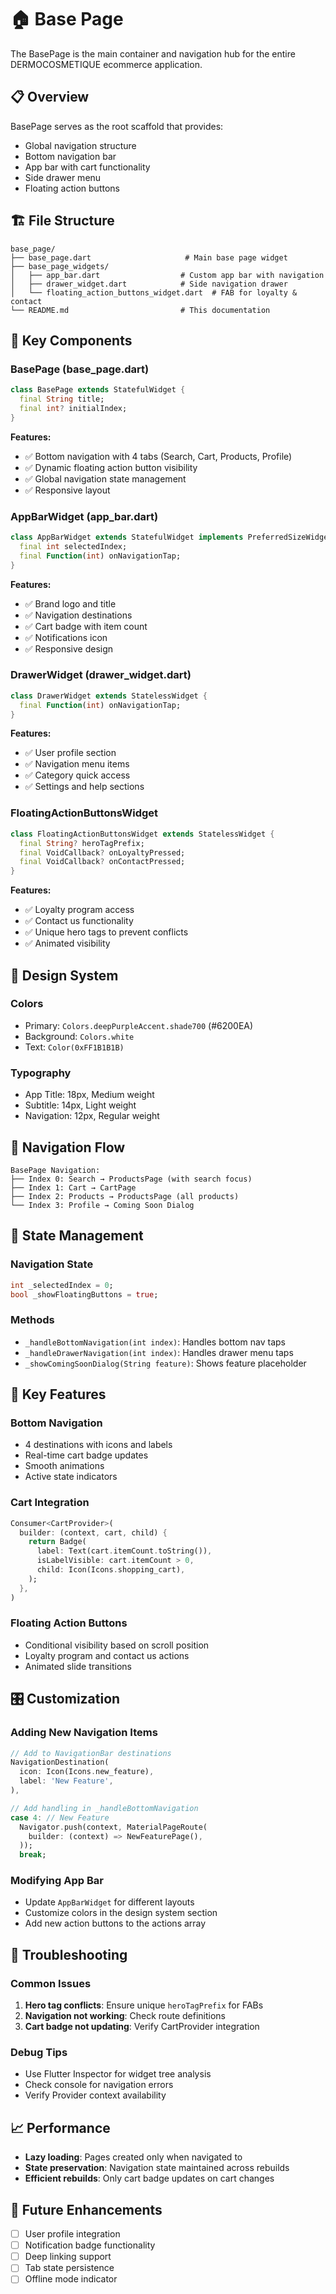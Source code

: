 # 🏠 Base Page

The BasePage is the main container and navigation hub for the entire DERMOCOSMETIQUE ecommerce application.

## 📋 **Overview**

BasePage serves as the root scaffold that provides:
- Global navigation structure
- Bottom navigation bar
- App bar with cart functionality
- Side drawer menu
- Floating action buttons

## 🏗️ **File Structure**

```
base_page/
├── base_page.dart                     # Main base page widget
├── base_page_widgets/
│   ├── app_bar.dart                  # Custom app bar with navigation
│   ├── drawer_widget.dart            # Side navigation drawer
│   └── floating_action_buttons_widget.dart  # FAB for loyalty & contact
└── README.md                         # This documentation
```

## 🎯 **Key Components**

### **BasePage (base_page.dart)**
```dart
class BasePage extends StatefulWidget {
  final String title;
  final int? initialIndex;
}
```

**Features:**
- ✅ Bottom navigation with 4 tabs (Search, Cart, Products, Profile)
- ✅ Dynamic floating action button visibility
- ✅ Global navigation state management
- ✅ Responsive layout

### **AppBarWidget (app_bar.dart)**
```dart
class AppBarWidget extends StatefulWidget implements PreferredSizeWidget {
  final int selectedIndex;
  final Function(int) onNavigationTap;
}
```

**Features:**
- ✅ Brand logo and title
- ✅ Navigation destinations
- ✅ Cart badge with item count
- ✅ Notifications icon
- ✅ Responsive design

### **DrawerWidget (drawer_widget.dart)**
```dart
class DrawerWidget extends StatelessWidget {
  final Function(int) onNavigationTap;
}
```

**Features:**
- ✅ User profile section
- ✅ Navigation menu items
- ✅ Category quick access
- ✅ Settings and help sections

### **FloatingActionButtonsWidget**
```dart
class FloatingActionButtonsWidget extends StatelessWidget {
  final String? heroTagPrefix;
  final VoidCallback? onLoyaltyPressed;
  final VoidCallback? onContactPressed;
}
```

**Features:**
- ✅ Loyalty program access
- ✅ Contact us functionality
- ✅ Unique hero tags to prevent conflicts
- ✅ Animated visibility

## 🎨 **Design System**

### **Colors**
- Primary: `Colors.deepPurpleAccent.shade700` (#6200EA)
- Background: `Colors.white`
- Text: `Color(0xFF1B1B1B)`

### **Typography**
- App Title: 18px, Medium weight
- Subtitle: 14px, Light weight
- Navigation: 12px, Regular weight

## 🚀 **Navigation Flow**

```
BasePage Navigation:
├── Index 0: Search → ProductsPage (with search focus)
├── Index 1: Cart → CartPage
├── Index 2: Products → ProductsPage (all products)
└── Index 3: Profile → Coming Soon Dialog
```

## 📱 **State Management**

### **Navigation State**
```dart
int _selectedIndex = 0;
bool _showFloatingButtons = true;
```

### **Methods**
- `_handleBottomNavigation(int index)`: Handles bottom nav taps
- `_handleDrawerNavigation(int index)`: Handles drawer menu taps
- `_showComingSoonDialog(String feature)`: Shows feature placeholder

## 🔧 **Key Features**

### **Bottom Navigation**
- 4 destinations with icons and labels
- Real-time cart badge updates
- Smooth animations
- Active state indicators

### **Cart Integration**
```dart
Consumer<CartProvider>(
  builder: (context, cart, child) {
    return Badge(
      label: Text(cart.itemCount.toString()),
      isLabelVisible: cart.itemCount > 0,
      child: Icon(Icons.shopping_cart),
    );
  },
)
```

### **Floating Action Buttons**
- Conditional visibility based on scroll position
- Loyalty program and contact us actions
- Animated slide transitions

## 🎛️ **Customization**

### **Adding New Navigation Items**
```dart
// Add to NavigationBar destinations
NavigationDestination(
  icon: Icon(Icons.new_feature),
  label: 'New Feature',
),

// Add handling in _handleBottomNavigation
case 4: // New Feature
  Navigator.push(context, MaterialPageRoute(
    builder: (context) => NewFeaturePage(),
  ));
  break;
```

### **Modifying App Bar**
- Update `AppBarWidget` for different layouts
- Customize colors in the design system section
- Add new action buttons to the actions array

## 🐛 **Troubleshooting**

### **Common Issues**
1. **Hero tag conflicts**: Ensure unique `heroTagPrefix` for FABs
2. **Navigation not working**: Check route definitions
3. **Cart badge not updating**: Verify CartProvider integration

### **Debug Tips**
- Use Flutter Inspector for widget tree analysis
- Check console for navigation errors
- Verify Provider context availability

## 📈 **Performance**

- **Lazy loading**: Pages created only when navigated to
- **State preservation**: Navigation state maintained across rebuilds
- **Efficient rebuilds**: Only cart badge updates on cart changes

## 🔮 **Future Enhancements**

- [ ] User profile integration
- [ ] Notification badge functionality
- [ ] Deep linking support
- [ ] Tab state persistence
- [ ] Offline mode indicator

